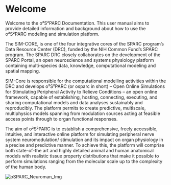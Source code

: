 # Welcome

Welcome to the o²S²PARC Documentation. This user manual aims to provide detailed information and background about how to use the o²S²PARC modeling and simulation platform.

The SIM-CORE, is one of the four integrative cores of the SPARC program’s Data Resource Center (DRC), funded by the NIH Common Fund’s SPARC program. The SPARC DRC closely collaborates on the development of the SPARC Portal, an open neuroscience and systems physiology platform containing multi-species data, knowledge, computational modeling and spatial mapping.

SIM-Core is responsible for the computational modelling activities within the DRC and develops o²S²PARC (or osparc in short) – Open Online Simulations for Stimulating Peripheral Activity to Relieve Conditions – an open online framework, capable of establishing, hosting, connecting, executing, and sharing computational models and data analyses sustainably and reproducibly. The platform permits to create predictive, multiscale, multiphysics models spanning from modulation sources acting at feasible access points through to organ functional responses.

The aim of o²S²PARC is to establish a comprehensive, freely accessible, intuitive, and interactive online platform for simulating peripheral nerve system neuromodulation/ stimulation and its impact on organ physiology in a precise and predictive manner. To achieve this, the platform will comprise both state-of-the art and highly detailed animal and human anatomical models with realistic tissue property distributions that make it possible to perform simulations ranging from the molecular scale up to the complexity of the human body.

![oSPARC_Neuroman_Img](https://user-images.githubusercontent.com/32800795/61083844-ff48fb00-a42c-11e9-8e63-fa2d709c8baf.png)
